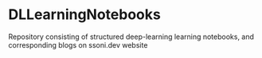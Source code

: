 # DLLearningNotebooks
Repository consisting of structured deep-learning learning notebooks, and corresponding blogs on ssoni.dev website
